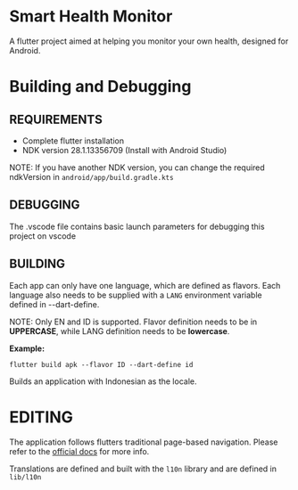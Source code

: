 # Smart Health Monitor

A flutter project aimed at helping you monitor your own health, designed for Android.

# Building and Debugging

## REQUIREMENTS

- Complete flutter installation
- NDK version 28.1.13356709 (Install with Android Studio)

NOTE: If you have another NDK version, you can change the required ndkVersion in `android/app/build.gradle.kts`

## DEBUGGING

The .vscode file contains basic launch parameters for debugging this project on vscode

## BUILDING

Each app can only have one language, which are defined as flavors.
Each language also needs to be supplied with a `LANG` environment variable
defined in --dart-define.

NOTE: Only EN and ID is supported. Flavor definition needs to be in **UPPERCASE**, while LANG definition needs to be **lowercase**.

**Example:**

`flutter build apk --flavor ID --dart-define id`

Builds an application with Indonesian as the locale.

# EDITING

The application follows flutters traditional page-based navigation. Please refer to the [official docs](https://docs.flutter.dev/) for more info.

Translations are defined and built with the `l10n` library and are defined in `lib/l10n`
